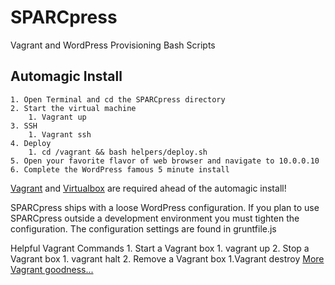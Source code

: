 # SPARCpress
Va​grant and WordPress Pro​visioning Bash Scripts
## Automagic Install
	1. Open Terminal and cd the SPARCpress directory
	2. Start the virtual machine 
		1. Vagrant up
	3. SSH 
		1. Vagrant ssh
	4. Deploy
		1. cd /vagrant && bash helpers/deploy.sh
	5. Open your favorite flavor of web browser and navigate to 10.0.0.10
	6. Complete the WordPress famous 5 minute install		
[Vagrant](https://www.vagrantup.com/downloads.html) and [Virtualbox](https://www.virtualbox.org/wiki/Downloads) are required ahead of the automagic install!

SPARCpress ships with a loose WordPress configuration. If you plan to use SPARCpress outside a development environment you must tighten the configuration. The configuration settings are found in gruntfile.js

Helpful Vagrant Commands
	1. Start a Vagrant box
		1. vagrant up
	2. Stop a Vagrant box
		1. vagrant halt
	2. Remove a Vagrant box
		1.Vagrant destroy
[More Vagrant goodness...](https://docs.vagrantup.com/v2/cli/index.html)
